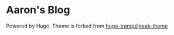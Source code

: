 # Aaron's Blog

Powered by Hugo.
Theme is forked from [hugo-tranquilpeak-theme](https://github.com/kakawait/hugo-tranquilpeak-theme.git)
